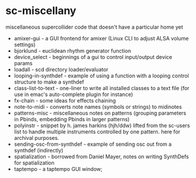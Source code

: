 # sc-miscellany
miscellaneous supercollider code that doesn't have a particular home yet

- amixer-gui - a GUI frontend for amixer (Linux CLI to adjust ALSA volume settings)
- bjorklund - euclidean rhythm generator function
- device_select - beginnings of a gui to control input/output device params
- loadall - scd directory loader/evaluator 
- looping-in-synthdef - example of using a function with a looping control structure to make a synthdef
- class-list-to-text - one-liner to write all installed classes to a text file (for use in emac's auto-complete plugin for instance)
- fx-chain - some ideas for effects chaining
- note-to-midi - converts note names (symbols or strings) to midinotes
- patterns-misc - miscellaneous notes on patterns (grouping parameters in Pbinds, embedding Pbinds in larger patterns)
- polyinstr - snippet by h. james harkins (hjh/ddw) lifted from the sc-users list to handle multiple instruments controlled by one pattern. here for archival purposes.
- sending-osc-from-synthdef - example of sending osc out from a synthdef (indirectly)
- spatialization - borrowed from Daniel Mayer, notes on writing SynthDefs for spatialization
- taptempo - a taptempo GUI window;
